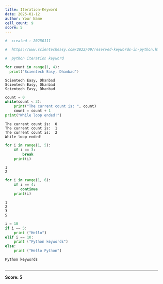 ```yaml
---
title: Iteration-Keyword
date: 2025-01-12
author: Your Name
cell_count: 9
score: 5
---
```


```python
#  created : 20250111
```


```python
#  https://www.scientecheasy.com/2022/09/reserved-keywords-in-python.html/
```


```python
#  python iteration keyword

```


```python
for count in range(1, 4):
  print("Scientech Easy, Dhanbad")
```

    Scientech Easy, Dhanbad
    Scientech Easy, Dhanbad
    Scientech Easy, Dhanbad



```python
count = 0
while(count < 3):
    print("The current count is: ", count)
    count = count + 1
print("While loop ended!")
```

    The current count is:  0
    The current count is:  1
    The current count is:  2
    While loop ended!



```python
for i in range(1, 5):
    if i == 3:
        break
    print(i)
```

    1
    2



```python
for i in range(1, 6):
    if i == 4:
       continue
    print(i)
```

    1
    2
    3
    5



```python
i = 10
if i == 5:
    print ("Hello")
elif i == 10:
    print ("Python keywords")
else:
    print ("Hello Python")
```

    Python keywords



```python

```


---
**Score: 5**